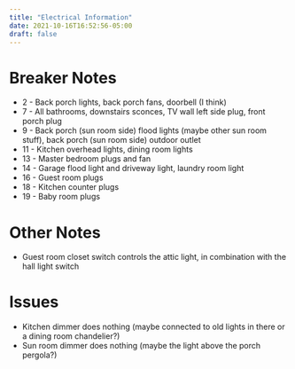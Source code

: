 ```yaml
---
title: "Electrical Information"
date: 2021-10-16T16:52:56-05:00
draft: false
---
```


# Breaker Notes

* 2 - Back porch lights, back porch fans, doorbell (I think)
* 7 - All bathrooms, downstairs sconces, TV wall left side plug, front porch plug
* 9 - Back porch (sun room side) flood lights (maybe other sun room stuff), back porch (sun room side) outdoor outlet
* 11 - Kitchen overhead lights, dining room lights
* 13 - Master bedroom plugs and fan
* 14 - Garage flood light and driveway light, laundry room light
* 16 - Guest room plugs
* 18 - Kitchen counter plugs
* 19 - Baby room plugs

# Other Notes

* Guest room closet switch controls the attic light, in combination with the hall light switch

# Issues

* Kitchen dimmer does nothing (maybe connected to old lights in there or a dining room chandelier?)
* Sun room dimmer does nothing (maybe the light above the porch pergola?)

